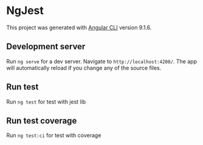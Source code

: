 # NgJest

This project was generated with [Angular CLI](https://github.com/angular/angular-cli) version 9.1.6.

## Development server

Run `ng serve` for a dev server. Navigate to `http://localhost:4200/`. The app will automatically reload if you change any of the source files.

## Run test

Run `ng test` for test with jest lib

## Run test coverage

Run `ng test:ci` for test with coverage